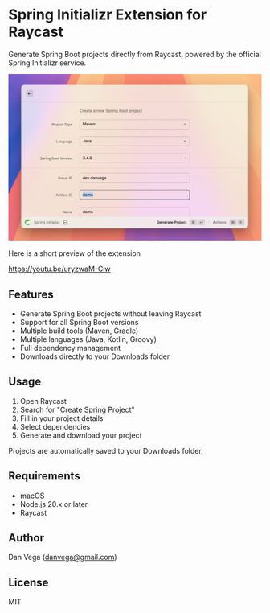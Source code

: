 # Spring Initializr Extension for Raycast

Generate Spring Boot projects directly from Raycast, powered by the official Spring Initializr service.

![Spring Initializr](./assets/spring-init-screenshot.png)

Here is a short preview of the extension 

https://youtu.be/uryzwaM-Ciw

## Features

- Generate Spring Boot projects without leaving Raycast
- Support for all Spring Boot versions
- Multiple build tools (Maven, Gradle)
- Multiple languages (Java, Kotlin, Groovy)
- Full dependency management
- Downloads directly to your Downloads folder

## Usage

1. Open Raycast
2. Search for "Create Spring Project"
3. Fill in your project details
4. Select dependencies
5. Generate and download your project

Projects are automatically saved to your Downloads folder.

## Requirements

- macOS
- Node.js 20.x or later
- Raycast

## Author

Dan Vega (danvega@gmail.com)

## License

MIT
